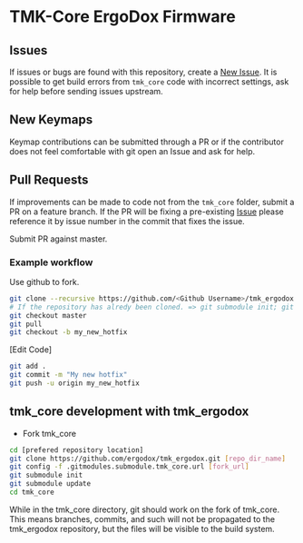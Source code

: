 # TMK-Core ErgoDox Firmware

## Issues

If issues or bugs are found with this repository, create a [New Issue](https://github.com/ergodox/tmk_ergodox/issues/new).
It is possible to get build errors from `tmk_core` code with incorrect settings, ask for help before sending issues upstream.

## New Keymaps

Keymap contributions can be submitted through a PR or if the contributor does not feel comfortable with git open an Issue and ask for help.

## Pull Requests

If improvements can be made to code not from the `tmk_core` folder, submit a PR on a feature branch.
If the PR will be fixing a pre-existing [Issue](https://github.com/ergodox/tmk_ergodox/issues) please reference it by issue number in the commit that fixes the issue.

Submit PR against master.

### Example workflow

Use github to fork.

```sh
git clone --recursive https://github.com/<Github Username>/tmk_ergodox.git
# If the repository has alredy been cloned. => git submodule init; git submodule update
git checkout master
git pull
git checkout -b my_new_hotfix
```

[Edit Code]

```sh
git add .
git commit -m "My new hotfix"
git push -u origin my_new_hotfix
```

## tmk_core development with tmk_ergodox

- Fork tmk_core

```sh
cd [prefered repository location]
git clone https://github.com/ergodox/tmk_ergodox.git [repo_dir_name]
git config -f .gitmodules.submodule.tmk_core.url [fork_url]
git submodule init
git submodule update
cd tmk_core
```

While in the tmk_core directory, git should work on the fork of tmk_core. This means branches, commits, and such will not be propagated to the tmk_ergodox repository, but the files will be visible to the build system.
